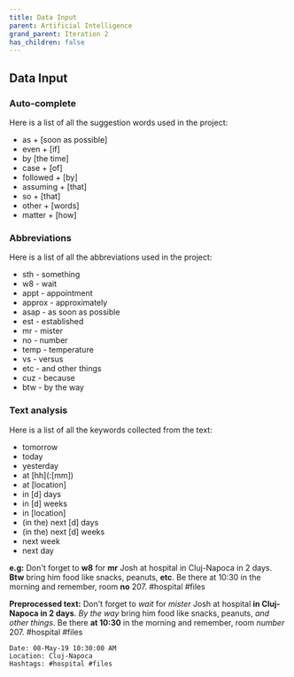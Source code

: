 ```yaml
---
title: Data Input
parent: Artificial Intelligence
grand_parent: Iteration 2
has_children: false
---
```


## Data Input

### Auto-complete
Here is a list of all the suggestion words used in the project:
* as + \[soon as possible\]
* even + \[if\]
* by \[the time\]
* case + \[of\]
* followed + \[by\]
* assuming + \[that\]
* so + \[that\]
* other + \[words\]
* matter + \[how\]

### Abbreviations
Here is a list of all the abbreviations used in the project:
* sth - something
* w8 - wait
* appt - appointment
* approx - approximately
* asap - as soon as possible
* est - established
* mr - mister
* no - number
* temp - temperature
* vs - versus
* etc - and other things
* cuz - because
* btw - by the way

### Text analysis
Here is a list of all the keywords collected from the text:
* tomorrow
* today
* yesterday
* at \[hh\](:\[mm\])
* at \[location\]
* in \[d\] days
* in \[d\] weeks
* in \[location\]
* (in the) next \[d\] days
* (in the) next \[d\] weeks
* next week
* next day

**e.g:** Don't forget to **w8** for **mr** Josh at hospital in Cluj-Napoca in 2 days. **Btw** bring him food like snacks, peanuts, **etc**. Be there at 10:30 in the morning and remember, room **no** 207. #hospital #files

**Preprocessed text:** Don't forget to _wait_ for _mister_ Josh at hospital **in Cluj-Napoca in 2 days**. _By the way_ bring him food like snacks, peanuts, _and other things_. Be there **at 10:30** in the morning and remember, room _number_ 207. #hospital #files

	Date: 08-May-19 10:30:00 AM
	Location: Cluj-Napoca
	Hashtags: #hospital #files
